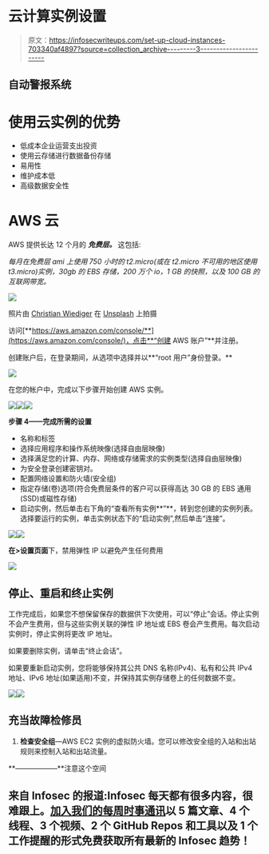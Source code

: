 # 云计算实例设置

> 原文：<https://infosecwriteups.com/set-up-cloud-instances-703340af4897?source=collection_archive---------3----------------------->

## 自动警报系统

# 使用云实例的优势

*   低成本企业运营支出投资
*   使用云存储进行数据备份存储
*   易用性
*   维护成本低
*   高级数据安全性

# AWS 云

AWS 提供长达 12 个月的 ***免费层。*** 这包括:

*每月在免费层 ami 上使用 750 小时的 t2.micro(或在 t2.micro 不可用的地区使用 t3.micro)实例，30gb 的 EBS 存储，200 万个 io，1 GB 的快照，以及 100 GB 的互联网带宽。*

![](img/4545dda34999106548a2171248f80308.png)

照片由 [Christian Wiediger](https://unsplash.com/@christianw?utm_source=medium&utm_medium=referral) 在 [Unsplash](https://unsplash.com?utm_source=medium&utm_medium=referral) 上拍摄

访问[**https://aws.amazon.com/console/**](https://aws.amazon.com/console/)，点击**“创建 AWS 账户”**并注册。

创建账户后，在登录期间，从选项中选择并以**“root 用户”身份登录。**

![](img/fefb69db9d307940dc7c5e45f5635b06.png)

在您的帐户中，完成以下步骤开始创建 AWS 实例。

![](img/54e03bfeae4ff6ac384f9be3707e62af.png)![](img/4dd45fa95f4302f7dbbff17e95050461.png)![](img/420227286ca14dbfe296ee9be30dff35.png)

**步骤 4——完成所需的设置**

*   名称和标签
*   选择应用程序和操作系统映像(选择自由层映像)
*   选择满足您的计算、内存、网络或存储需求的实例类型(选择自由层映像)
*   为安全登录创建密钥对。
*   配置网络设置和防火墙(安全组)
*   指定存储(卷)选项(符合免费层条件的客户可以获得高达 30 GB 的 EBS 通用(SSD)或磁性存储)
*   启动实例，然后单击右下角的“查看所有实例**”**，转到您创建的实例列表。选择要运行的实例，单击实例状态下的“启动实例”,然后单击“连接”。

![](img/c4cdfe495dcce6ba69e9487bdce820f3.png)![](img/f36ebfa9aba334934f4ce0261dcf3950.png)

**在>设置页面**下，禁用弹性 IP 以避免产生任何费用

![](img/d93781e145ed69a077213bda45005c60.png)

## 停止、重启和终止实例

工作完成后，如果您不想保留保存的数据供下次使用，可以“停止”会话。停止实例不会产生费用，但与这些实例关联的弹性 IP 地址或 EBS 卷会产生费用。每次启动实例时，停止实例将更改 IP 地址。

如果要删除实例，请单击“终止会话”。

如果要重新启动实例，您将能够保持其公共 DNS 名称(IPv4)、私有和公共 IPv4 地址、IPv6 地址(如果适用)不变，并保持其实例存储卷上的任何数据不变。

![](img/144744fe167121e0633d1095ab01f163.png)![](img/28120c3b2ec40ddf5744f698abad5e3c.png)

## 充当故障检修员

1.  **检查安全组**—AWS EC2 实例的虚拟防火墙。您可以修改安全组的入站和出站规则来控制入站和出站流量。

**——————**注意这个空间

## 来自 Infosec 的报道:Infosec 每天都有很多内容，很难跟上。[加入我们的每周时事通讯](https://weekly.infosecwriteups.com/)以 5 篇文章、4 个线程、3 个视频、2 个 GitHub Repos 和工具以及 1 个工作提醒的形式免费获取所有最新的 Infosec 趋势！